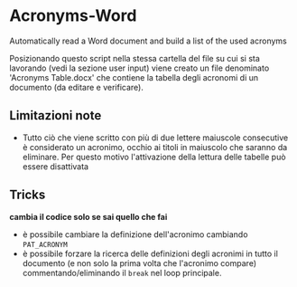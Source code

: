 # Acronyms-Word
Automatically read a Word document and build a list of the used acronyms

Posizionando questo script nella stessa cartella del file su cui si sta
lavorando (vedi la sezione user input) viene creato un file denominato
'Acronyms Table.docx' che contiene la tabella degli acronomi di un documento
(da editare e verificare).

## Limitazioni note
- Tutto ciò che viene scritto con più di due lettere maiuscole consecutive
   è considerato un acronimo, occhio ai titoli in maiuscolo che saranno da
   eliminare. Per questo motivo l'attivazione della lettura delle tabelle può
   essere disattivata

## Tricks
**cambia il codice solo se sai quello che fai**
- è possibile cambiare la definizione dell'acronimo cambiando ``PAT_ACRONYM``
- è possibile forzare la ricerca delle definizioni degli acronimi in tutto il documento (e non solo la prima volta che l'acronimo compare) commentando/eliminando il `break` nel loop principale.
